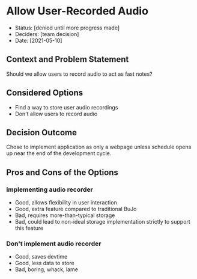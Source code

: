 # Allow User-Recorded Audio

* Status: [denied until more progress made]
* Deciders: [team decision]
* Date: [2021-05-10]

## Context and Problem Statement

Should we allow users to record audio to act as fast notes?

## Considered Options

* Find a way to store user audio recordings
* Don't allow users to record audio

## Decision Outcome

Chose to implement application as only a webpage unless schedule opens up near the end of the development cycle.

## Pros and Cons of the Options

### Implementing audio recorder

* Good, allows flexibility in user interaction
* Good, extra feature compared to traditional BuJo
* Bad, requires more-than-typical storage
* Bad, could lead to non-ideal storage implementation strictly to support this feature

### Don't implement audio recorder

* Good, saves devtime
* Good, less data to store
* Bad, boring, whack, lame
